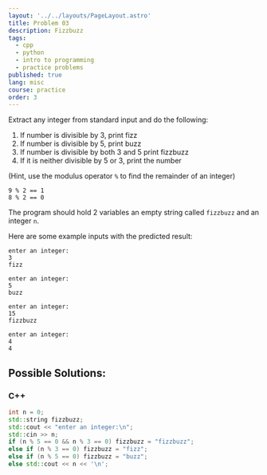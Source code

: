 ```yaml
---
layout: '../../layouts/PageLayout.astro'
title: Problem 03
description: Fizzbuzz
tags:
  - cpp
  - python
  - intro to programming
  - practice problems
published: true
lang: misc
course: practice
order: 3
---
```


Extract any integer from standard input and do the following:
1. If number is divisible by 3, print fizz
2. If number is divisible by 5, print buzz
3. If number is divisible by both 3 and 5 print fizzbuzz
4. If it is neither divisible by 5 or 3, print the number

(Hint, use the modulus operator `%` to find the remainder of an integer)
```
9 % 2 == 1
8 % 2 == 0
```

The program should hold 2 variables an empty string called `fizzbuzz` and an integer `n`.

Here are some example inputs with the predicted result:

```
enter an integer:
3
fizz
```
```
enter an integer:
5
buzz
```
```
enter an integer:
15
fizzbuzz
```
```
enter an integer:
4
4
```

## Possible Solutions:
### C++
```cpp
int n = 0;
std::string fizzbuzz;
std::cout << "enter an integer:\n";
std::cin >> n;
if (n % 5 == 0 && n % 3 == 0) fizzbuzz = "fizzbuzz";
else if (n % 3 == 0) fizzbuzz = "fizz";
else if (n % 5 == 0) fizzbuzz = "buzz";
else std::cout << n << '\n';
```